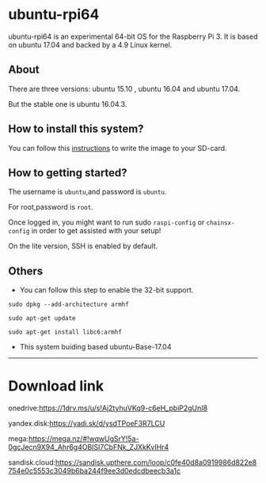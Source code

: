 # ubuntu-rpi64

ubuntu-rpi64 is an experimental 64-bit OS for the Raspberry Pi 3. It is based on ubuntu 17.04 and backed by a 4.9 Linux kernel.

## About

There are three versions: ubuntu 15.10 , ubuntu 16.04 and ubuntu 17.04.

But the stable one is ubuntu 16.04.3.

## How to install this system?

You can follow this [instructions](https://www.raspberrypi.org/documentation/installation/installing-images/README.md) to write the image to your SD-card.

## How to getting started?

The username is `ubuntu`,and password is `ubuntu`.

For root,password is `root`.

Once logged in, you might want to run sudo `raspi-config` or `chainsx-config` in order to get assisted with your setup!

On the lite version, SSH is enabled by default.

## Others

* You can follow this step to enable the 32-bit support.

`sudo dpkg --add-architecture armhf`

`sudo apt-get update`

`sudo apt-get install libc6:armhf`

* This system buiding based ubuntu-Base-17.04

************************
# Download link

onedrive:https://1drv.ms/u/s!Aj2tyhuVKq9-c6eH_pbiP2gUnI8

yandex.disk:https://yadi.sk/d/ysdTPoeF3R7LCU

mega:https://mega.nz/#!wqwUgSrY!5a-0gcJecn9X94_Ahr6g4OBISl7CbFNk_ZJXkKvIHr4

sandisk.cloud:https://sandisk.upthere.com/loop/c0fe40d8a0919986d822e8754e0c5553c3049b6ba244f9ee3d0edcdbeecb3a1c
